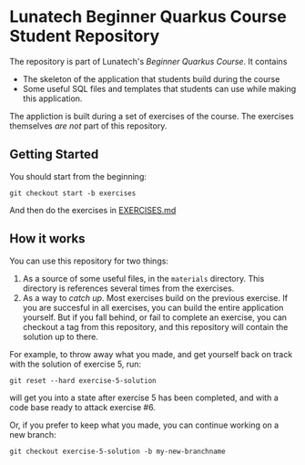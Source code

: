 # Lunatech Beginner Quarkus Course Student Repository

The repository is part of Lunatech's _Beginner Quarkus Course_. It contains 

* The skeleton of the application that students build during the course
* Some useful SQL files and templates that students can use while making this application.

The appliction is built during a set of exercises of the course. The exercises themselves *are not* part of this 
repository.

## Getting Started

You should start from the beginning:

    git checkout start -b exercises

And then do the exercises in [EXERCISES.md](EXERCISES.md)

## How it works

You can use this repository for two things:

1. As a source of some useful files, in the `materials` directory. This directory is references several times from the
exercises.
2. As a way to  _catch up_. Most exercises build on the previous exercise. If you are succesful in all exercises, you 
can build the entire application yourself. But if you fall behind, or fail to complete an exercise, you can checkout
   a tag from this repository, and this repository will contain the solution up to there.
   
For example, to throw away what you made, and get yourself back on track with the solution of exercise 5, run:

    git reset --hard exercise-5-solution

will get you into a state after exercise 5 has been completed, and with a code base ready to attack exercise #6.

Or, if you prefer to keep what you made, you can continue working on a new branch:

    git checkout exercise-5-solution -b my-new-branchname


